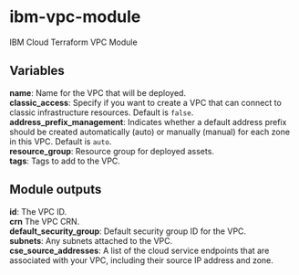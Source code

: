 # ibm-vpc-module
IBM Cloud Terraform VPC Module

## Variables
**name**: Name for the VPC that will be deployed.  
**classic_access**: Specify if you want to create a VPC that can connect to classic infrastructure resources. Default is `false`.  
**address_prefix_management**: Indicates whether a default address prefix should be created automatically (auto) or manually (manual) for each zone in this VPC. Default is `auto`.  
**resource_group**: Resource group for deployed assets.  
**tags**: Tags to add to the VPC.  

## Module outputs
**id**: The VPC ID.  
**crn** The VPC CRN.  
**default_security_group**: Default security group ID for the VPC.  
**subnets**: Any subnets attached to the VPC.  
**cse_source_addresses**: A list of the cloud service endpoints that are associated with your VPC, including their source IP address and zone.
